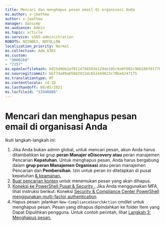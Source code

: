 ```yaml
---
title: Mencari dan menghapus pesan email di organisasi Anda
ms.author: v-jmathew
author: v-jmathew
manager: dansimp
ms.audience: Admin
ms.topic: article
ms.service: o365-administration
ROBOTS: NOINDEX, NOFOLLOW
localization_priority: Normal
ms.collection: Adm_O365
ms.custom:
- "9000260"
- "7257"
ms.openlocfilehash: bd25d9bb2af8114786503e129de105c9a0f602c98b206f01770605d1957e3a1b
ms.sourcegitcommit: b5f7da89a650d2915dc652449623c78be6247175
ms.translationtype: MT
ms.contentlocale: id-ID
ms.lasthandoff: 08/05/2021
ms.locfileid: "53948886"
---
```

# <a name="search-for-and-delete-email-messages-in-your-organization"></a>Mencari dan menghapus pesan email di organisasi Anda

Ikuti langkah-langkah ini:

1. Jika Anda bukan admin global, untuk mencari pesan, akun Anda harus ditambahkan ke grup **peran Manajer eDiscovery atau** peran manajemen Pencarian **Kepatuhan**. Untuk menghapus pesan, Anda harus bergabung dalam **grup peran Manajemen Organisasi** atau peran manajemen Pencarian dan **Pembersihan**. Izin untuk peran ini ditetapkan di pusat kepatuhan [& keamanan.](https://protection.office.com)
2. [Buat pencarian konten](https://docs.microsoft.com/office365/securitycompliance/content-search) untuk menemukan pesan yang akan dihapus.
3. [Koneksi ke PowerShell Pusat & Security .](https://docs.microsoft.com/powershell/exchange/office-365-scc/connect-to-scc-powershell/connect-to-scc-powershell) Jika Anda menggunakan MFA, lihat instruksi berikut: Koneksi [Security & Compliance Center PowerShell menggunakan multi-factor authentication](https://docs.microsoft.com/powershell/exchange/office-365-scc/connect-to-scc-powershell/mfa-connect-to-scc-powershell)
4. Hapus pesan: jalankan `New-ComplianceSearchAction` cmdlet untuk menghapus pesan. Pesan yang dihapus dipindahkan ke folder Item yang Dapat Dipulihkan pengguna. Untuk contoh perintah, lihat [Langkah 3: Menghapus pesan.](https://docs.microsoft.com/office365/securitycompliance/search-for-and-delete-messages-in-your-organization)
